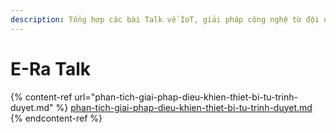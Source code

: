 ```yaml
---
description: Tổng hợp các bài Talk về IoT, giải pháp công nghệ từ đội ngũ speaker E-Ra
---
```


# E-Ra Talk

{% content-ref url="phan-tich-giai-phap-dieu-khien-thiet-bi-tu-trinh-duyet.md" %}
[phan-tich-giai-phap-dieu-khien-thiet-bi-tu-trinh-duyet.md](phan-tich-giai-phap-dieu-khien-thiet-bi-tu-trinh-duyet.md)
{% endcontent-ref %}

